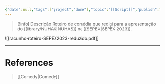 ```yaml
---
{"date":null,"tags":["project","done"],"topic":"[[Script]]","publish":true,"PassFrontmatter":true}
---
```


>[!info] Descrição
> Roteiro de comédia que redigi para a apresentação do [[library/NUHAS\|NUHAS]] na [[SEPEX\|SEPEX 2023]]. 

![[racunho-roteiro-SEPEX2023-reduzido.pdf]]

---
# References
>[[Comedy\|Comedy]]